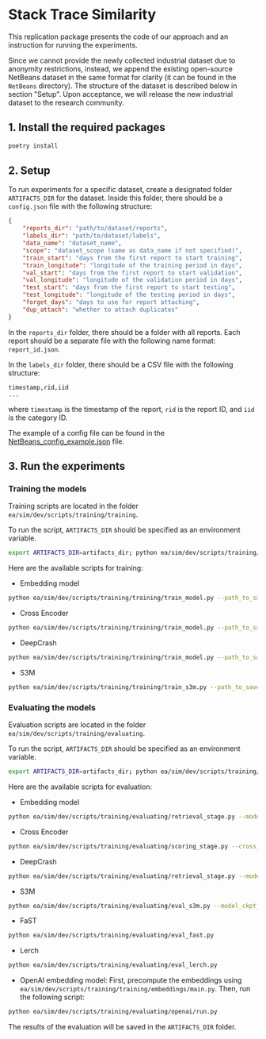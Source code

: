 # Stack Trace Similarity

This replication package presents the code of our approach and an instruction for running the experiments.

Since we cannot provide the newly collected industrial dataset due to anonymity restrictions, instead, we append the existing 
open-source NetBeans dataset in the same format for clarity (it can be found in the `NetBeans` directory). 
The structure of the dataset is described below in section "Setup". Upon acceptance, we will release the new 
industrial dataset to the research community.

## 1. Install the required packages
```bash
poetry install
``` 

## 2. Setup

To run experiments for a specific dataset, create a designated folder `ARTIFACTS_DIR` for the dataset.
Inside this folder, there should be a `config.json` file with the following structure:
```json
{
    "reports_dir": "path/to/dataset/reports",
    "labels_dir": "path/to/dataset/labels",
    "data_name": "dataset_name",
    "scope": "dataset_scope (same as data_name if not specified)",
    "train_start": "days from the first report to start training",
    "train_longitude": "longitude of the training period in days",
    "val_start": "days from the first report to start validation",
    "val_longitude": "longitude of the validation period in days",
    "test_start": "days from the first report to start testing",
    "test_longitude": "longitude of the testing period in days",
    "forget_days": "days to use for report attaching",
    "dup_attach": "whether to attach duplicates"
}
```

In the `reports_dir` folder, there should be a folder with all reports. Each report should be a separate file with the following
name format: `report_id.json`.

In the `labels_dir` folder, there should be a CSV file with the following structure:
```
timestamp,rid,iid
...
```
where `timestamp` is the timestamp of the report, `rid` is the report ID, and `iid` is the category ID.

The example of a config file can be found in the [NetBeans_config_example.json](NetBeans_config_example.json) file.

## 3. Run the experiments

### Training the models

Training scripts are located in the folder `ea/sim/dev/scripts/training/training`.

To run the script, `ARTIFACTS_DIR` should be specified as an environment variable.

```bash
export ARTIFACTS_DIR=artifacts_dir; python ea/sim/dev/scripts/training/training/<script_name>.py  
```

Here are the available scripts for training:
- Embedding model
```bash
python ea/sim/dev/scripts/training/training/train_model.py --path_to_save='path/to/save/model/embedding_model.pth'
```
- Cross Encoder
```bash
python ea/sim/dev/scripts/training/training/train_model.py --path_to_save='path/to/save/model/cross_encoder.pth'
```

- DeepCrash
```bash
python ea/sim/dev/scripts/training/training/train_model.py --path_to_save='path/to/save/model/deep_crash.pth'
```

- S3M
```bash
python ea/sim/dev/scripts/training/training/train_s3m.py --path_to_save='path/to/save/model/s3m.pth'
```

### Evaluating the models

Evaluation scripts are located in the folder `ea/sim/dev/scripts/training/evaluating`.

To run the script, `ARTIFACTS_DIR` should be specified as an environment variable.

```bash
export ARTIFACTS_DIR=artifacts_dir; python ea/sim/dev/scripts/training/evaluating/<script_name>.py  
```

Here are the available scripts for evaluation:
- Embedding model
```bash
python ea/sim/dev/scripts/training/evaluating/retrieval_stage.py --model_ckpt_path='path/to/model/embedding_model.pth'
```

- Cross Encoder
```bash
python ea/sim/dev/scripts/training/evaluating/scoring_stage.py --cross_encoder_path='path/to/model/cross_encoder.pth'
```

- DeepCrash
```bash
python ea/sim/dev/scripts/training/evaluating/retrieval_stage.py --model_ckpt_path='path/to/model/deep_crash.pth'
```

- S3M
```bash
python ea/sim/dev/scripts/training/evaluating/eval_s3m.py --model_ckpt_path='path/to/model/s3m.pth'
```

- FaST
```bash
python ea/sim/dev/scripts/training/evaluating/eval_fast.py 
```

- Lerch
```bash
python ea/sim/dev/scripts/training/evaluating/eval_lerch.py 
```

- OpenAI embedding model:
First, precompute the embeddings using `ea/sim/dev/scripts/training/training/embeddings/main.py`.
Then, run the following script:
```bash
python ea/sim/dev/scripts/training/evaluating/openai/run.py 
```

The results of the evaluation will be saved in the `ARTIFACTS_DIR` folder.

